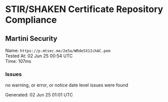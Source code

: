 # STIR/SHAKEN Certificate Repository Compliance

## Martini Security

Name: `https://p.mtsec.me/2e5a/WRde5X1IchAC.pem`\
Tested At: 02 Jun 25 00:54 UTC\
Time: 107ms

### Issues

no warning, or error, or notice date level issues were found

Generated: 02 Jun 25 01:01 UTC
